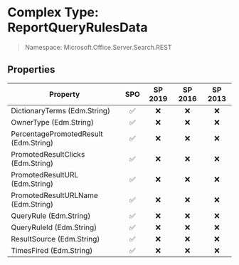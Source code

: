 # Complex Type: ReportQueryRulesData

> Namespace: Microsoft.Office.Server.Search.REST

## Properties

Property | SPO | SP 2019 | SP 2016 | SP 2013
----------|:---:|:-------:|:-------:|:-------:
DictionaryTerms (Edm.String) | ✅ | ❌ | ❌ | ❌
OwnerType (Edm.String) | ✅ | ❌ | ❌ | ❌
PercentagePromotedResult (Edm.String) | ✅ | ❌ | ❌ | ❌
PromotedResultClicks (Edm.String) | ✅ | ❌ | ❌ | ❌
PromotedResultURL (Edm.String) | ✅ | ❌ | ❌ | ❌
PromotedResultURLName (Edm.String) | ✅ | ❌ | ❌ | ❌
QueryRule (Edm.String) | ✅ | ❌ | ❌ | ❌
QueryRuleId (Edm.String) | ✅ | ❌ | ❌ | ❌
ResultSource (Edm.String) | ✅ | ❌ | ❌ | ❌
TimesFired (Edm.String) | ✅ | ❌ | ❌ | ❌